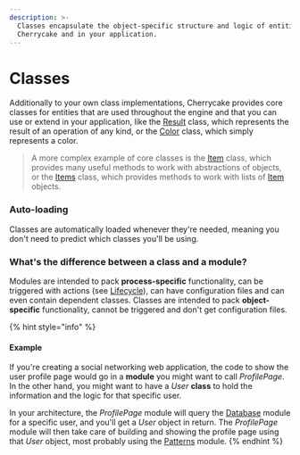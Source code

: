 ```yaml
---
description: >-
  Classes encapsulate the object-specific structure and logic of entities in
  Cherrycake and in your application.
---
```


# Classes

Additionally to your own class implementations, Cherrycake provides core classes for entities that are used throughout the engine and that you can use or extend in your application, like the [Result](../reference/core-classes/result.md) class, which represents the result of an operation of any kind, or the [Color](../reference/core-classes/color.md) class, which simply represents a color.

> A more complex example of core classes is the [Item](../reference/core-classes/item.md) class, which provides many useful methods to work with abstractions of objects, or the [Items](../reference/core-classes/items.md) class, which provides methods to work with lists of [Item](../reference/core-classes/item.md) objects.

### Auto-loading

Classes are automatically loaded whenever they're needed, meaning you don't need to predict which classes you'll be using.

### What's the difference between a class and a module?

Modules are intended to pack **process-specific** functionality, can be triggered with actions \(see [Lifecycle](lifecycle/)\), can have configuration files and can even contain dependent classes. Classes are intended to pack **object-specific** functionality,  cannot be triggered and don't get configuration files.

{% hint style="info" %}
#### Example

If you're creating a social networking web application, the code to show the user profile page would go in a **module** you might want to call _ProfilePage_. In the other hand, you might want to have a _User_ **class** to hold the information and the logic for that specific user.

In your architecture, the _ProfilePage_ module will query the [Database](../reference/core-modules/database.md) module for a specific user, and you'll get a _User_ object in return. The _ProfilePage_ module will then take care of building and showing the profile page using that _User_ object, most probably using the [Patterns](../reference/core-modules/patterns/) module.
{% endhint %}

